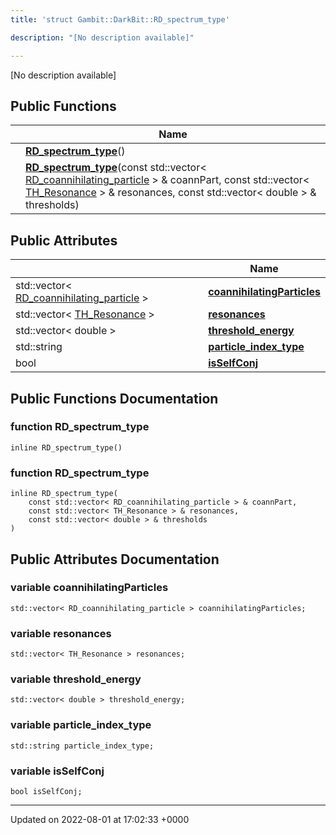 ```yaml
---
title: 'struct Gambit::DarkBit::RD_spectrum_type'

description: "[No description available]"

---
```









[No description available]

## Public Functions

|                | Name           |
| -------------- | -------------- |
| | **[RD_spectrum_type](/documentation/code/classes/structgambit_1_1darkbit_1_1rd__spectrum__type/#function-rd-spectrum-type)**() |
| | **[RD_spectrum_type](/documentation/code/classes/structgambit_1_1darkbit_1_1rd__spectrum__type/#function-rd-spectrum-type)**(const std::vector< [RD_coannihilating_particle](/documentation/code/classes/structgambit_1_1darkbit_1_1rd__coannihilating__particle/) > & coannPart, const std::vector< [TH_Resonance](/documentation/code/classes/structgambit_1_1darkbit_1_1th__resonance/) > & resonances, const std::vector< double > & thresholds) |

## Public Attributes

|                | Name           |
| -------------- | -------------- |
| std::vector< [RD_coannihilating_particle](/documentation/code/classes/structgambit_1_1darkbit_1_1rd__coannihilating__particle/) > | **[coannihilatingParticles](/documentation/code/classes/structgambit_1_1darkbit_1_1rd__spectrum__type/#variable-coannihilatingparticles)**  |
| std::vector< [TH_Resonance](/documentation/code/classes/structgambit_1_1darkbit_1_1th__resonance/) > | **[resonances](/documentation/code/classes/structgambit_1_1darkbit_1_1rd__spectrum__type/#variable-resonances)**  |
| std::vector< double > | **[threshold_energy](/documentation/code/classes/structgambit_1_1darkbit_1_1rd__spectrum__type/#variable-threshold-energy)**  |
| std::string | **[particle_index_type](/documentation/code/classes/structgambit_1_1darkbit_1_1rd__spectrum__type/#variable-particle-index-type)**  |
| bool | **[isSelfConj](/documentation/code/classes/structgambit_1_1darkbit_1_1rd__spectrum__type/#variable-isselfconj)**  |

## Public Functions Documentation

### function RD_spectrum_type

```
inline RD_spectrum_type()
```


### function RD_spectrum_type

```
inline RD_spectrum_type(
    const std::vector< RD_coannihilating_particle > & coannPart,
    const std::vector< TH_Resonance > & resonances,
    const std::vector< double > & thresholds
)
```


## Public Attributes Documentation

### variable coannihilatingParticles

```
std::vector< RD_coannihilating_particle > coannihilatingParticles;
```


### variable resonances

```
std::vector< TH_Resonance > resonances;
```


### variable threshold_energy

```
std::vector< double > threshold_energy;
```


### variable particle_index_type

```
std::string particle_index_type;
```


### variable isSelfConj

```
bool isSelfConj;
```


-------------------------------

Updated on 2022-08-01 at 17:02:33 +0000